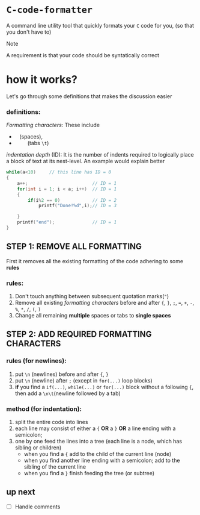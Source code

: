 # `C-code-formatter`

A command line utility tool that quickly formats your `C` code for you, (so that you don't have to)

> [!NOTE]
> A requirement is that your code should be syntatically correct


# how it works?

Let's go through some definitions that makes the discussion easier
### definitions:

*Formatting characters*: These include 
-   ` `     (spaces), 
-   `    `  (tabs `\t`)

*indentation depth* (ID): It is the number of indents required to logically place a block of text at its nest-level.
An example would explain better

```c
while(a<10)     // this line has ID = 0
{
    a++;                        // ID = 1
    for(int i = 1; i < a; i++)  // ID = 1
    {
        if(i%2 == 0)            // ID = 2
            printf("Done!%d",i);// ID = 3

    }
    printf("end");              // ID = 1
}
```

## STEP 1: REMOVE ALL FORMATTING

First it removes all the existing formatting of the code adhering to some **rules**


### rules:

1. Don't touch anything between subsequent quotation marks(`"`)
2. Remove all existing *formatting characters* before and after `{`, `}`, `;`, `=`, `+`, `-`, `%`, `*`, `/`, `(`, `)`
3. Change all remaining **multiple** spaces or tabs to __single spaces__

## STEP 2: ADD REQUIRED FORMATTING CHARACTERS

### rules (for newlines):

1. put `\n` (newlines) before and after `{`, `}`
2. put `\n` (newline) after `;` (except in `for(...)` loop blocks)
3. **if** you find a `if(...)`, `while(...)` or `for(...)` block without a following `{`, then add a `\n\t`(newline followed by a tab)

### method (for indentation):

1. split the entire code into lines
2. each line may consist of either a `{` **OR** a `}` **OR** a line ending with a semicolon;
3. one by one feed the lines into a tree (each line is a node, which has sibling or children)
    - when you find a `{` add to the child of the current line (node)
    - when you find another line ending with a semicolon; add to the sibling of the current line
    - when you find a `}` finish feeding the tree (or subtree)


## up next

- [ ] Handle comments
